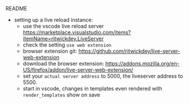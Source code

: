 README

- setting up a live reload instance:
    - use the vscode live reload server https://marketplace.visualstudio.com/items?itemName=ritwickdey.LiveServer
    - check the setting `use web extension`
    - browser extension git: https://github.com/ritwickdey/live-server-web-extension
    - download the browser extension: https://addons.mozilla.org/en-US/firefox/addon/live-server-web-extension/ 
    - set your `actual server address` to 5000, the liveserver address to 5500. 
    - start in vscode, changes in templates even rendered with `render_templates` show on save 